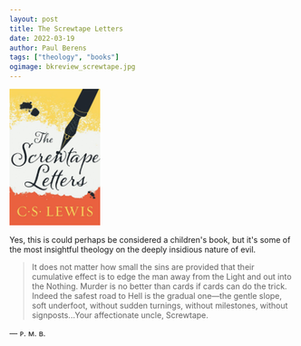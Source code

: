 ```yaml
---
layout: post
title: The Screwtape Letters
date: 2022-03-19
author: Paul Berens
tags: ["theology", "books"]
ogimage: bkreview_screwtape.jpg
---
```

<img src="/assets/og/bkreview_screwtape.jpg" alt="The Screwtape Letters by C. S. Lewis" style="width: 160px; height: auto;" />

Yes, this is could perhaps be considered a children's book, but it's some of the most insightful theology on the deeply insidious nature of evil.

> It does not matter how small the sins are provided that their cumulative effect is to edge the man away from the Light and out into the Nothing. Murder is no better than cards if cards can do the trick. Indeed the safest road to Hell is the gradual one—the gentle slope, soft underfoot, without sudden turnings, without milestones, without signposts...Your affectionate uncle, Screwtape.

— ᴘ. ᴍ. ʙ.
